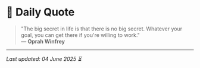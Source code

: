 # 📜 Daily Quote

> "The big secret in life is that there is no big secret. Whatever your goal, you can get there if you're willing to work."  
> — **Oprah Winfrey**

---

_Last updated: 04 June 2025 ⏳_
